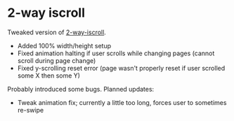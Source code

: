 2-way iscroll
=============

Tweaked version of [2-way-iscroll](https://github.com/cubiq/2-way-iScroll).

 - Added 100% width/height setup
 - Fixed animation halting if user scrolls while changing pages (cannot scroll during page change)
 - Fixed y-scrolling reset error (page wasn't properly reset if user scrolled some X then some Y)

Probably introduced some bugs. Planned updates:

 - Tweak animation fix; currently a little too long, forces user to sometimes re-swipe
